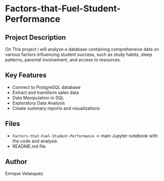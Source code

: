 # Factors-that-Fuel-Student-Performance

## Project Description
On This project i will analyze a database containing comprehensive data on various factors influencing student success, such as study habits, sleep patterns, parental involvement, and access to resources.

## Key Features
- Connect to PostgreSQL database
- Extract and transform sales data
- Data Manipulation in SQL
- Exploratory Data Analysis
- Create summary reports and visualizations

## Files
- `Factors-that-Fuel-Student-Performance` → main Jupyter notebook with the code and analysis
- README.md file

## Author
Enrique Velasquez
